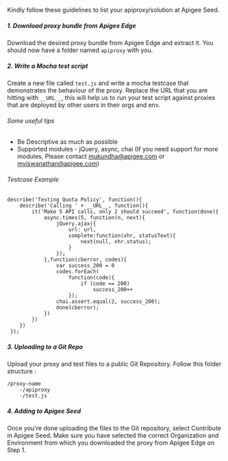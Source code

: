 Kindly follow these guidelines to list your apiproxy/solution at Apigee Seed.

##### 1. Download proxy bundle from Apigee Edge

Download the desired proxy bundle from Apigee Edge and extract it. You should now have a folder named `apiproxy` with you.

##### 2. Write a Mocha test script

Create a new file called `test.js` and write a mocha testcase that demonstrates the behaviour of the proxy. Replace the URL that you are hitting with `__URL__`, this will help us to run your test script against
proxies that are deployed by other users in their orgs and env.

###### Some useful tips

 - Be Descriptive as much as possible
 - Supported modules - jQuery, async, chai (If you need support for more modules, Please contact mukundha@apigee.com or mviswanathan@apigee.com)

###### Testcase Example

    describe('Testing Quota Policy', function(){
     	describe('Calling ' + __URL__, function(){
     		it('Make 5 API calls, only 2 should succeed', function(done){
     			async.times(5, function(n, next){
     				jQuery.ajax({
     					url: url,
     					complete:function(xhr, statusText){
     					    next(null, xhr.status);
     					}
     				});
     			},function(cberror, codes){
     				var success_200 = 0
     				codes.forEach(
     				    function(code){
     				        if (code == 200)
     				            success_200++
     				    });
     				chai.assert.equal(2, success_200);
     				done(cberror);
     			})
     		})
     	})
     });

##### 3. Uploading to a Git Repo

Upload your proxy and test files to a public Git Repository. Follow this folder structure :

    /proxy-name
        -/apiproxy
        -/test.js

##### 4. Adding to Apigee Seed

Once you're done uploading the files to the Git repository, select Contribute in Apigee Seed. 
Make sure you have selected the correct Organization and Environment from which you downloaded the proxy from Apigee Edge on Step 1.

